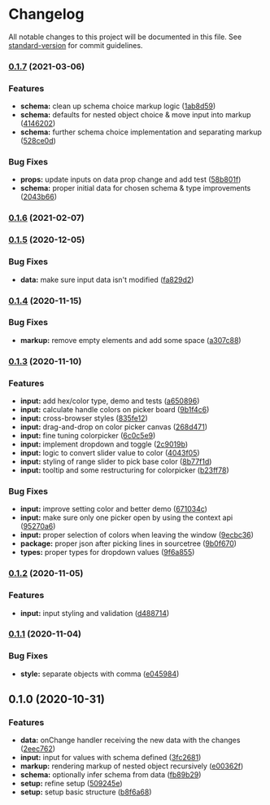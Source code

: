 # Changelog

All notable changes to this project will be documented in this file. See [standard-version](https://github.com/conventional-changelog/standard-version) for commit guidelines.

### [0.1.7](https://github.com/tobua/konfi/compare/v0.1.6...v0.1.7) (2021-03-06)


### Features

* **schema:** clean up schema choice markup logic ([1ab8d59](https://github.com/tobua/konfi/commit/1ab8d5971917d092c35f7e073ad53679b3e2a6de))
* **schema:** defaults for nested object choice & move input into markup ([4146202](https://github.com/tobua/konfi/commit/414620247281196893ea956dcaaf53cfa1987ec8))
* **schema:** further schema choice implementation and separating markup ([528ce0d](https://github.com/tobua/konfi/commit/528ce0dd95b3dd806861dd26078013c2ac127058))


### Bug Fixes

* **props:** update inputs on data prop change and add test ([58b801f](https://github.com/tobua/konfi/commit/58b801ffef83aef1437d084faa0697072d662360))
* **schema:** proper initial data for chosen schema & type improvements ([2043b66](https://github.com/tobua/konfi/commit/2043b668620546b9ceaa70ff1d299d99cbe0a496))

### [0.1.6](https://github.com/tobua/konfi/compare/v0.1.5...v0.1.6) (2021-02-07)

### [0.1.5](https://github.com/tobua/konfi/compare/v0.1.4...v0.1.5) (2020-12-05)


### Bug Fixes

* **data:** make sure input data isn't modified ([fa829d2](https://github.com/tobua/konfi/commit/fa829d268772c7c8b72d4c7d261e35278b8c3995))

### [0.1.4](https://github.com/tobua/konfi/compare/v0.1.3...v0.1.4) (2020-11-15)


### Bug Fixes

* **markup:** remove empty elements and add some space ([a307c88](https://github.com/tobua/konfi/commit/a307c88e458cf6949b73a9fb1babe28eaab24215))

### [0.1.3](https://github.com/tobua/konfi/compare/v0.1.2...v0.1.3) (2020-11-10)


### Features

* **input:** add hex/color type, demo and tests ([a650896](https://github.com/tobua/konfi/commit/a6508967e9b5529e73c8cbcbc462da950dc0e4b9))
* **input:** calculate handle colors on picker board ([9b1f4c6](https://github.com/tobua/konfi/commit/9b1f4c6c8a0ec909ed36147abe27f48dd90155e8))
* **input:** cross-browser styles ([835fe12](https://github.com/tobua/konfi/commit/835fe1290ab5c54757ad239aad0d6bf408c32afe))
* **input:** drag-and-drop on color picker canvas ([268d471](https://github.com/tobua/konfi/commit/268d471de3a32930887ab80f0cd513b0d7a267be))
* **input:** fine tuning colorpicker ([6c0c5e9](https://github.com/tobua/konfi/commit/6c0c5e9b53cb28ac9f09f74c780ccefd5cf9d680))
* **input:** implement dropdown and toggle ([2c9019b](https://github.com/tobua/konfi/commit/2c9019b35d66e6c6295dfd56466a3226274f28e6))
* **input:** logic to convert slider value to color ([4043f05](https://github.com/tobua/konfi/commit/4043f05be86f7f4e866a413f349c6984a2c6e4a1))
* **input:** styling of range slider to pick base color ([8b77f1d](https://github.com/tobua/konfi/commit/8b77f1de594feeb5b57f0278a4e8428c50ef8859))
* **input:** tooltip and some restructuring for colorpicker ([b23ff78](https://github.com/tobua/konfi/commit/b23ff78c964ea9c43ae4858de190bb571b88597b))


### Bug Fixes

* **input:** improve setting color and better demo ([671034c](https://github.com/tobua/konfi/commit/671034c8cab9846edeccd9fd4d15f6dc2f3ff2d0))
* **input:** make sure only one picker open by using the context api ([95270a6](https://github.com/tobua/konfi/commit/95270a6994e9d39f70ecf7be003ff81d597dc6ae))
* **input:** proper selection of colors when leaving the window ([9ecbc36](https://github.com/tobua/konfi/commit/9ecbc368680c439c533ce38e18d604fb92e94543))
* **package:** proper json after picking lines in sourcetree ([9b0f670](https://github.com/tobua/konfi/commit/9b0f670a4d75726d71b5a37279a89ff7cd4dc2a3))
* **types:** proper types for dropdown values ([9f6a855](https://github.com/tobua/konfi/commit/9f6a855f1cf805b6eed6470c683c4a4bc0b0d251))

### [0.1.2](https://github.com/tobua/konfi/compare/v0.1.1...v0.1.2) (2020-11-05)


### Features

* **input:** input styling and validation ([d488714](https://github.com/tobua/konfi/commit/d4887143a6ef4df0ce340f7efd6dba72d4d3d966))

### [0.1.1](https://github.com/tobua/konfi/compare/v0.1.0...v0.1.1) (2020-11-04)


### Bug Fixes

* **style:** separate objects with comma ([e045984](https://github.com/tobua/konfi/commit/e04598408eaa0db58158be42378f0100c34c4eea))

## 0.1.0 (2020-10-31)


### Features

* **data:** onChange handler receiving the new data with the changes ([2eec762](https://github.com/tobua/konfi/commit/2eec76202a39a514cb6b09de776d4777cc7d7046))
* **input:** input for values with schema defined ([3fc2681](https://github.com/tobua/konfi/commit/3fc26813dc06878e9496fcc7b6c205408bdab420))
* **markup:** rendering markup of nested object recursively ([e00362f](https://github.com/tobua/konfi/commit/e00362f254e3db98b10b0278935ab67e950af8f6))
* **schema:** optionally infer schema from data ([fb89b29](https://github.com/tobua/konfi/commit/fb89b29b59b3e80d58125d56209191fa09f26313))
* **setup:** refine setup ([509245e](https://github.com/tobua/konfi/commit/509245e23727eb89de771e8883abdd974c5fd62b))
* **setup:** setup basic structure ([b8f6a68](https://github.com/tobua/konfi/commit/b8f6a6876f539192696e7b9447db0e8c8f8232bc))
